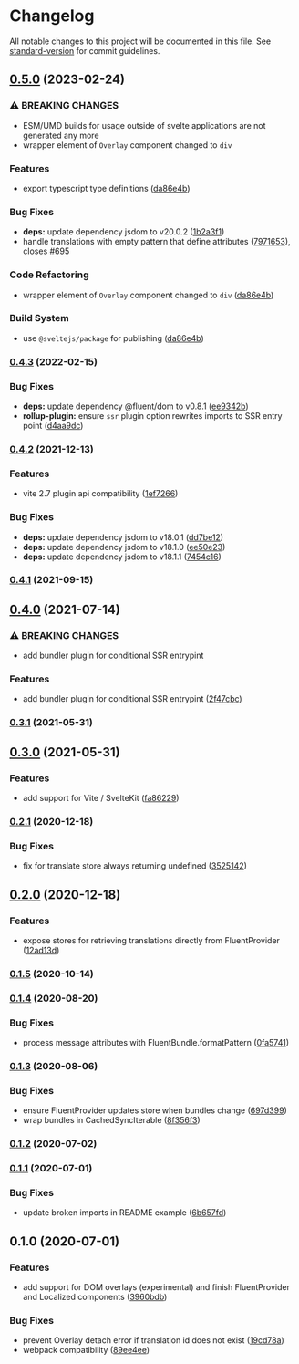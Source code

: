 # Changelog

All notable changes to this project will be documented in this file. See [standard-version](https://github.com/conventional-changelog/standard-version) for commit guidelines.

## [0.5.0](https://github.com/nubolab-ffwd/svelte-fluent/compare/svelte-fluent-v0.4.3...svelte-fluent-v0.5.0) (2023-02-24)


### ⚠ BREAKING CHANGES

* ESM/UMD builds for usage outside of svelte applications are not generated any more
* wrapper element of `Overlay` component changed to `div`

### Features

* export typescript type definitions ([da86e4b](https://github.com/nubolab-ffwd/svelte-fluent/commit/da86e4b3cfdb90d424a0ab2379894b503134a13c))


### Bug Fixes

* **deps:** update dependency jsdom to v20.0.2 ([1b2a3f1](https://github.com/nubolab-ffwd/svelte-fluent/commit/1b2a3f148685314960ea1133b9a35dec74c360af))
* handle translations with empty pattern that define attributes ([7971653](https://github.com/nubolab-ffwd/svelte-fluent/commit/79716538cc7082f355dcb28e44a5812b1a6dc4d5)), closes [#695](https://github.com/nubolab-ffwd/svelte-fluent/issues/695)


### Code Refactoring

* wrapper element of `Overlay` component changed to `div` ([da86e4b](https://github.com/nubolab-ffwd/svelte-fluent/commit/da86e4b3cfdb90d424a0ab2379894b503134a13c))


### Build System

* use `@sveltejs/package` for publishing ([da86e4b](https://github.com/nubolab-ffwd/svelte-fluent/commit/da86e4b3cfdb90d424a0ab2379894b503134a13c))

### [0.4.3](https://github.com/nubolab-ffwd/svelte-fluent/compare/v0.4.2...v0.4.3) (2022-02-15)


### Bug Fixes

* **deps:** update dependency @fluent/dom to v0.8.1 ([ee9342b](https://github.com/nubolab-ffwd/svelte-fluent/commit/ee9342b60f76993df95c97a121531803172bb4f6))
* **rollup-plugin:** ensure `ssr` plugin option rewrites imports to SSR entry point ([d4aa9dc](https://github.com/nubolab-ffwd/svelte-fluent/commit/d4aa9dc9196896c13536802f02122c7ab4af2d2b))

### [0.4.2](https://github.com/nubolab-ffwd/svelte-fluent/compare/v0.4.1...v0.4.2) (2021-12-13)


### Features

* vite 2.7 plugin api compatibility ([1ef7266](https://github.com/nubolab-ffwd/svelte-fluent/commit/1ef7266f896038cb9aa66e94cecfd18de2935631))


### Bug Fixes

* **deps:** update dependency jsdom to v18.0.1 ([dd7be12](https://github.com/nubolab-ffwd/svelte-fluent/commit/dd7be12fca0ac3a9704cf3b0c7b40f15243d9f65))
* **deps:** update dependency jsdom to v18.1.0 ([ee50e23](https://github.com/nubolab-ffwd/svelte-fluent/commit/ee50e23575fcc7c9503f50b316e645c90ce34a49))
* **deps:** update dependency jsdom to v18.1.1 ([7454c16](https://github.com/nubolab-ffwd/svelte-fluent/commit/7454c165fa0f579f7aaa12e12433ac4112818d8b))

### [0.4.1](https://github.com/nubolab-ffwd/svelte-fluent/compare/v0.4.0...v0.4.1) (2021-09-15)

## [0.4.0](https://github.com/nubolab-ffwd/svelte-fluent/compare/v0.3.1...v0.4.0) (2021-07-14)


### ⚠ BREAKING CHANGES

* add bundler plugin for conditional SSR entrypint

### Features

* add bundler plugin for conditional SSR entrypint ([2f47cbc](https://github.com/nubolab-ffwd/svelte-fluent/commit/2f47cbcc63da82b5a1b284c106e5fdd8fc74a5b5))

### [0.3.1](https://github.com/nubolab-ffwd/svelte-fluent/compare/v0.3.0...v0.3.1) (2021-05-31)

## [0.3.0](https://github.com/nubolab-ffwd/svelte-fluent/compare/v0.2.1...v0.3.0) (2021-05-31)


### Features

* add support for Vite / SvelteKit ([fa86229](https://github.com/nubolab-ffwd/svelte-fluent/commit/fa862290605f08937ef3945cd201254956d46674))

### [0.2.1](https://github.com/nubolab-ffwd/svelte-fluent/compare/v0.2.0...v0.2.1) (2020-12-18)


### Bug Fixes

* fix for translate store always returning undefined ([3525142](https://github.com/nubolab-ffwd/svelte-fluent/commit/35251421e52bee673a912f250c3b0deca102d037))

## [0.2.0](https://github.com/nubolab-ffwd/svelte-fluent/compare/v0.1.5...v0.2.0) (2020-12-18)


### Features

* expose stores for retrieving translations directly from FluentProvider ([12ad13d](https://github.com/nubolab-ffwd/svelte-fluent/commit/12ad13de5141f39a9f3aa1a89555a44f61628fc7))

### [0.1.5](https://github.com/nubolab-ffwd/svelte-fluent/compare/v0.1.4...v0.1.5) (2020-10-14)

### [0.1.4](https://github.com/nubolab-ffwd/svelte-fluent/compare/v0.1.3...v0.1.4) (2020-08-20)


### Bug Fixes

* process message attributes with FluentBundle.formatPattern ([0fa5741](https://github.com/nubolab-ffwd/svelte-fluent/commit/0fa57419238799718c2c4e1025b5211017409f5f))

### [0.1.3](https://github.com/nubolab-ffwd/svelte-fluent/compare/v0.1.2...v0.1.3) (2020-08-06)


### Bug Fixes

* ensure FluentProvider updates store when bundles change ([697d399](https://github.com/nubolab-ffwd/svelte-fluent/commit/697d39951099c6db4f275cd6190c189ec3e86539))
* wrap bundles in CachedSyncIterable ([8f356f3](https://github.com/nubolab-ffwd/svelte-fluent/commit/8f356f37153ca8a08c50eef882130f7f46edd5d0))

### [0.1.2](https://github.com/nubolab-ffwd/svelte-fluent/compare/v0.1.1...v0.1.2) (2020-07-02)

### [0.1.1](https://github.com/nubolab-ffwd/svelte-fluent/compare/v0.1.0...v0.1.1) (2020-07-01)


### Bug Fixes

* update broken imports in README example ([6b657fd](https://github.com/nubolab-ffwd/svelte-fluent/commit/6b657fd7039def8a591c00c18bfa42a2063fe751))

## 0.1.0 (2020-07-01)


### Features

* add support for DOM overlays (experimental) and finish FluentProvider and Localized components ([3960bdb](https://github.com/nubolab-ffwd/svelte-fluent/commit/3960bdbccf0ff7b95d387c4313e673fd74a6c3e2))


### Bug Fixes

* prevent Overlay detach error if translation id does not exist ([19cd78a](https://github.com/nubolab-ffwd/svelte-fluent/commit/19cd78a16cc880eb4bbf334a8f66f0a63aae0c0f))
* webpack compatibility ([89ee4ee](https://github.com/nubolab-ffwd/svelte-fluent/commit/89ee4eeacbe0cc778600380f28d7dd6bf3b3bdda))
